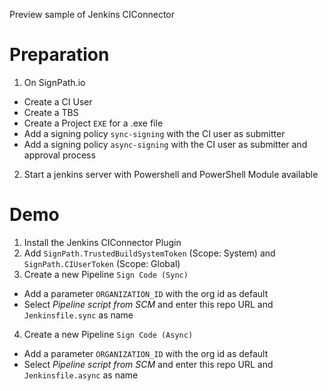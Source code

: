 Preview sample of Jenkins CIConnector

# Preparation

1. On SignPath.io
  * Create a CI User
  * Create a TBS
  * Create a Project `EXE` for a .exe file 
  * Add a signing policy `sync-signing` with the CI user as submitter
  * Add a signing policy `async-signing` with the CI user as submitter and approval process
2. Start a jenkins server with Powershell and PowerShell Module available

# Demo

1. Install the Jenkins CIConnector Plugin
2. Add `SignPath.TrustedBuildSystemToken` (Scope: System) and `SignPath.CIUserToken` (Scope: Global)
3. Create a new Pipeline `Sign Code (Sync)`
  * Add a parameter `ORGANIZATION_ID` with the org id as default
  * Select _Pipeline script from SCM_ and enter this repo URL and `Jenkinsfile.sync` as name
4. Create a new Pipeline `Sign Code (Async)`
  * Add a parameter `ORGANIZATION_ID` with the org id as default
  * Select _Pipeline script from SCM_ and enter this repo URL and `Jenkinsfile.async` as name